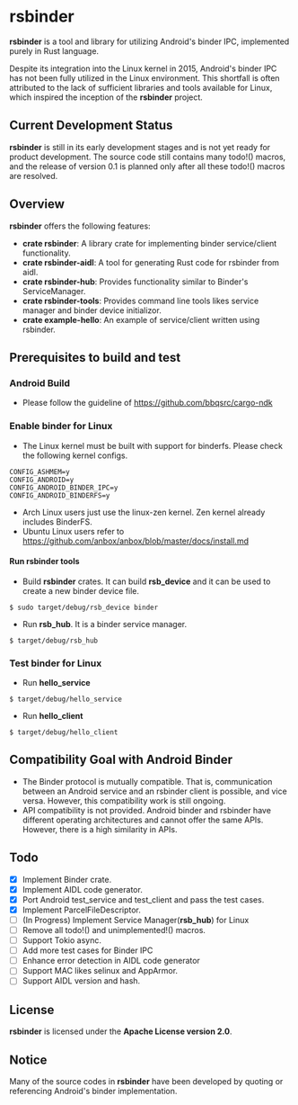 # rsbinder
**rsbinder** is a tool and library for utilizing Android's binder IPC, implemented purely in Rust language.

Despite its integration into the Linux kernel in 2015, Android's binder IPC has not been fully utilized in the Linux environment. This shortfall is often attributed to the lack of sufficient libraries and tools available for Linux, which inspired the inception of the **rsbinder** project.

## Current Development Status
**rsbinder** is still in its early development stages and is not yet ready for product development.
The source code still contains many todo!() macros, and the release of version 0.1 is planned only after all these todo!() macros are resolved.

## Overview
**rsbinder** offers the following features:

* **crate rsbinder**: A library crate for implementing binder service/client functionality.
* **crate rsbinder-aidl**: A tool for generating Rust code for rsbinder from aidl.
* **crate rsbinder-hub**: Provides functionality similar to Binder's ServiceManager.
* **crate rsbinder-tools**: Provides command line tools likes service manager and binder device initializor.
* **crate example-hello**: An example of service/client written using rsbinder.

## Prerequisites to build and test

### Android Build
* Please follow the guideline of https://github.com/bbqsrc/cargo-ndk

### Enable binder for Linux
* The Linux kernel must be built with support for binderfs. Please check the following kernel configs.
```
CONFIG_ASHMEM=y
CONFIG_ANDROID=y
CONFIG_ANDROID_BINDER_IPC=y
CONFIG_ANDROID_BINDERFS=y
```

* Arch Linux users just use the linux-zen kernel. Zen kernel already includes BinderFS.
* Ubuntu Linux users refer to https://github.com/anbox/anbox/blob/master/docs/install.md

#### Run rsbinder tools
* Build **rsbinder** crates. It can build **rsb_device** and it can be used to create a new binder device file.
```
$ sudo target/debug/rsb_device binder
```
* Run **rsb_hub**. It is a binder service manager.
```
$ target/debug/rsb_hub
```

### Test binder for Linux
* Run **hello_service**
```
$ target/debug/hello_service
```
* Run **hello_client**
```
$ target/debug/hello_client
```

## Compatibility Goal with Android Binder
* The Binder protocol is mutually compatible. That is, communication between an Android service and an rsbinder client is possible, and vice versa. However, this compatibility work is still ongoing.
* API compatibility is not provided. Android binder and rsbinder have different operating architectures and cannot offer the same APIs. However, there is a high similarity in APIs.

## Todo
- [x] Implement Binder crate.
- [x] Implement AIDL code generator.
- [x] Port Android test_service and test_client and pass the test cases.
- [x] Implement ParcelFileDescriptor.
- [ ] (In Progress) Implement Service Manager(**rsb_hub**) for Linux
- [ ] Remove all todo!() and unimplemented!() macros.
- [ ] Support Tokio async.
- [ ] Add more test cases for Binder IPC
- [ ] Enhance error detection in AIDL code generator
- [ ] Support MAC likes selinux and AppArmor.
- [ ] Support AIDL version and hash.

## License
**rsbinder** is licensed under the **Apache License version 2.0**.

## Notice
Many of the source codes in **rsbinder** have been developed by quoting or referencing Android's binder implementation.